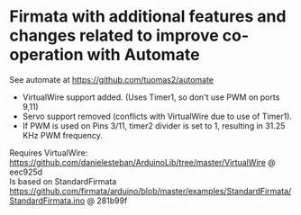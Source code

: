 Firmata with additional features and changes related to improve co-operation with Automate
==========================================================================================

See automate at https://github.com/tuomas2/automate

 - VirtualWire support added. (Uses Timer1, so don't use PWM on ports 9,11) 
 - Servo support removed (conflicts with VirtualWire due to use of Timer1).
 - If PWM is used on Pins 3/11, timer2 divider is set to 1, resulting in 31.25 KHz PWM frequency. 

Requires VirtualWire: https://github.com/danielesteban/ArduinoLib/tree/master/VirtualWire @ eec925d  
Is based on StandardFirmata https://github.com/firmata/arduino/blob/master/examples/StandardFirmata/StandardFirmata.ino @ 281b99f  
